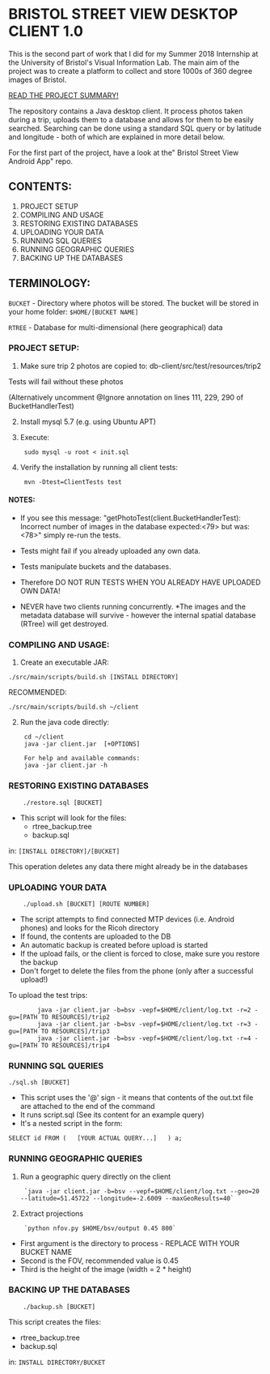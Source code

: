 # BRISTOL STREET VIEW DESKTOP CLIENT 1.0

This is the second part of work that I did for my Summer 2018 Internship at the University of Bristol's Visual Information Lab. The main aim of the project was to create a platform to collect and store 1000s of 360 degree images of Bristol.

[READ THE PROJECT SUMMARY!](https://bitbucket.org/kg17815/bristol-street-view-app/src/master/Bristol%20Street%20View%20PROJECT%20SUMMARY.pdf)

The repository contains a Java desktop client. It process photos taken during a trip, uploads them to a database and allows for them to be easily searched. Searching can be done using a standard SQL query or by latitude and longitude - both of which are explained in more detail below.
 
For the first part of the project, have a look at the" Bristol Street View Android App" repo.


## CONTENTS:
1. PROJECT SETUP
2. COMPILING AND USAGE
3. RESTORING EXISTING DATABASES
4. UPLOADING YOUR DATA
5. RUNNING SQL QUERIES
6. RUNNING GEOGRAPHIC QUERIES
7. BACKING UP THE DATABASES

## TERMINOLOGY:

`BUCKET` - Directory where photos will be stored. The bucket will be stored in your home folder:
            `$HOME/[BUCKET NAME]`

`RTREE` - Database for multi-dimensional (here geographical) data


### PROJECT SETUP:

1. Make sure trip 2 photos are copied to: db-client/src/test/resources/trip2

Tests will fail without these photos

(Alternatively uncomment @Ignore annotation on lines 111, 229, 290 of BucketHandlerTest)


2. Install mysql 5.7 (e.g. using Ubuntu APT)

3. Execute:

        sudo mysql -u root < init.sql

4. Verify the installation by running all client tests:

        mvn -Dtest=ClientTests test


#### NOTES:

* If you see this message: "getPhotoTest(client.BucketHandlerTest): Incorrect number of images in the database expected:<79> but was:<78>" simply re-run the tests.

* Tests might fail if you already uploaded any own data.

* Tests manipulate buckets and the databases.

* Therefore DO NOT RUN TESTS WHEN YOU ALREADY HAVE UPLOADED OWN DATA!

* NEVER have two clients running concurrently.
    *The images and the metadata database will survive - however the internal spatial database (RTree) will get destroyed.


### COMPILING AND USAGE:

1. Create an executable JAR:

`./src/main/scripts/build.sh [INSTALL DIRECTORY]`

RECOMMENDED:

`./src/main/scripts/build.sh ~/client`

2. Run the java code directly:

        cd ~/client
        java -jar client.jar  [+OPTIONS]

        For help and available commands:
        java -jar client.jar -h


### RESTORING EXISTING DATABASES

        ./restore.sql [BUCKET]

* This script will look for the files:
    * rtree_backup.tree
    * backup.sql
    
in: `[INSTALL DIRECTORY]/[BUCKET]`

This operation deletes any data there might already be in the databases

### UPLOADING YOUR DATA

        ./upload.sh [BUCKET] [ROUTE NUMBER]

* The script attempts to find connected MTP devices (i.e. Android phones) and looks for the Ricoh directory
* If found, the contents are uploaded to the DB
* An automatic backup is created before upload is started
* If the upload fails, or the client is forced to close, make sure you restore the backup
* Don't forget to delete the files from the phone (only after a successful upload!)

To upload the test trips:

            java -jar client.jar -b=bsv -vepf=$HOME/client/log.txt -r=2 -gu=[PATH TO RESOURCES]/trip2
            java -jar client.jar -b=bsv -vepf=$HOME/client/log.txt -r=3 -gu=[PATH TO RESOURCES]/trip3
            java -jar client.jar -b=bsv -vepf=$HOME/client/log.txt -r=4 -gu=[PATH TO RESOURCES]/trip4

### RUNNING SQL QUERIES

`./sql.sh [BUCKET]`

* This script uses the '@' sign - it means that contents of the out.txt file are attached to the end of the command
* It runs script.sql (See its content for an example query)
* It's a nested script in the form:

`SELECT id FROM (   [YOUR ACTUAL QUERY...]   ) a;`



### RUNNING GEOGRAPHIC QUERIES

1) Run a geographic query directly on the client

        `java -jar client.jar -b=bsv --vepf=$HOME/client/log.txt --geo=20 --latitude=51.45722 --longitude=-2.6009 --maxGeoResults=40`
        
2) Extract projections

        `python nfov.py $HOME/bsv/output 0.45 800`

* First argument is the directory to process - REPLACE WITH YOUR BUCKET NAME
* Second is the FOV, recommended value is 0.45
* Third is the height of the image (width = 2 * height)

### BACKING UP THE DATABASES
        
        ./backup.sh [BUCKET]

This script creates the files:

* rtree_backup.tree
* backup.sql

in: `INSTALL DIRECTORY/BUCKET`





